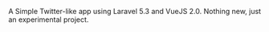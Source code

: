 A Simple Twitter-like app using Laravel 5.3 and VueJS 2.0. Nothing new, just an experimental project.